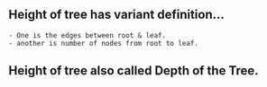 ## Height of tree has variant definition...
	- One is the edges between root & leaf.
	- another is number of nodes from root to leaf.  
## Height of tree also called Depth of the Tree.
